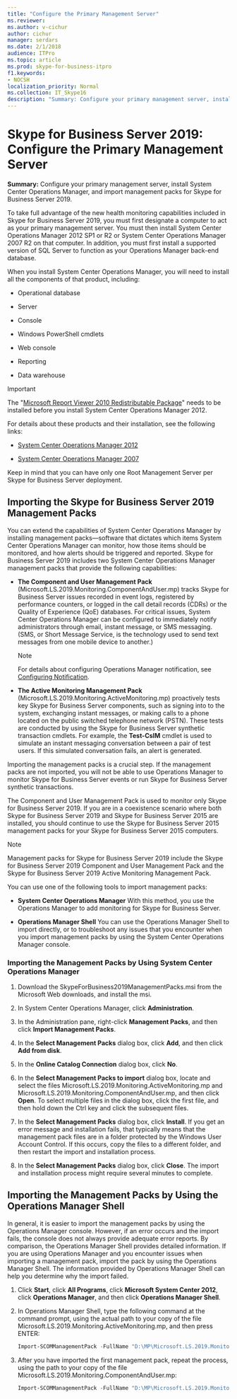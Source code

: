 ```yaml
---
title: "Configure the Primary Management Server"
ms.reviewer: 
ms.author: v-cichur
author: cichur
manager: serdars
ms.date: 2/1/2018
audience: ITPro
ms.topic: article
ms.prod: skype-for-business-itpro
f1.keywords:
- NOCSH
localization_priority: Normal
ms.collection: IT_Skype16
description: "Summary: Configure your primary management server, install System Center Operations Manager, and import management packs for Skype for Business Server 2019."
---
```


# Skype for Business Server 2019: Configure the Primary Management Server

**Summary:** Configure your primary management server, install System Center Operations Manager, and import management packs for Skype for Business Server 2019.

To take full advantage of the new health monitoring capabilities included in Skype for Business Server 2019, you must first designate a computer to act as your primary management server. You must then install System Center Operations Manager 2012 SP1 or R2 or System Center Operations Manager 2007 R2 on that computer. In addition, you must first install a supported version of SQL Server to function as your Operations Manager back-end database.

When you install System Center Operations Manager, you will need to install all the components of that product, including:

- Operational database

- Server

- Console

- Windows PowerShell cmdlets

- Web console

- Reporting

- Data warehouse

> [!IMPORTANT]
> The "[Microsoft Report Viewer 2010 Redistributable Package](https://www.microsoft.com/download/details.aspx?id=6442)" needs to be installed before you install System Center Operations Manager 2012.

For details about these products and their installation, see the following links:

- [System Center Operations Manager 2012](/previous-versions/system-center/system-center-2012-R2/hh205987(v=sc.12))

- [System Center Operations Manager 2007](https://technet.microsoft.com/library/bb735860.aspx)

Keep in mind that you can have only one Root Management Server per Skype for Business Server deployment.

## Importing the Skype for Business Server 2019 Management Packs

You can extend the capabilities of System Center Operations Manager by installing management packs—software that dictates which items System Center Operations Manager can monitor, how those items should be monitored, and how alerts should be triggered and reported. Skype for Business Server 2019 includes two System Center Operations Manager management packs that provide the following capabilities:

- **The Component and User Management Pack** (Microsoft.LS.2019.Monitoring.ComponentAndUser.mp) tracks Skype for Business Server issues recorded in event logs, registered by performance counters, or logged in the call detail records (CDRs) or the Quality of Experience (QoE) databases. For critical issues, System Center Operations Manager can be configured to immediately notify administrators through email, instant message, or SMS messaging. (SMS, or Short Message Service, is the technology used to send text messages from one mobile device to another.)

    > [!NOTE]
    >  For details about configuring Operations Manager notification, see [Configuring Notification](/previous-versions/system-center/operations-manager-2007-r2/dd440890(v=technet.10)).

- **The Active Monitoring Management Pack** (Microsoft.LS.2019.Monitoring.ActiveMonitoring.mp) proactively tests key Skype for Business Server components, such as signing into to the system, exchanging instant messages, or making calls to a phone located on the public switched telephone network (PSTN). These tests are conducted by using the Skype for Business Server synthetic transaction cmdlets. For example, the **Test-CsIM** cmdlet is used to simulate an instant messaging conversation between a pair of test users. If this simulated conversation fails, an alert is generated.

Importing the management packs is a crucial step. If the management packs are not imported, you will not be able to use Operations Manager to monitor Skype for Business Server events or run Skype for Business Server synthetic transactions.

The Component and User Management Pack is used to monitor only Skype for Business Server 2019. If you are in a coexistence scenario where both Skype for Business Server 2019 and Skype for Business Server 2015 are installed, you should continue to use the Skype for Business Server 2015 management packs for your Skype for Business Server 2015 computers.

> [!NOTE]
> Management packs for Skype for Business Server 2019 include the Skype for Business Server 2019 Component and User Management Pack and the Skype for Business Server 2019 Active Monitoring Management Pack.

You can use one of the following tools to import management packs:

- **System Center Operations Manager** With this method, you use the Operations Manager to add monitoring for Skype for Business Server.

- **Operations Manager Shell** You can use the Operations Manager Shell to import directly, or to troubleshoot any issues that you encounter when you import management packs by using the System Center Operations Manager console.

### Importing the Management Packs by Using System Center Operations Manager

1. Download the SkypeForBusiness2019ManagementPacks.msi from the Microsoft Web downloads, and install the msi.

2. In System Center Operations Manager, click **Administration**.

3. In the Administration pane, right-click **Management Packs**, and then click **Import Management Packs**.

4. In the **Select Management Packs** dialog box, click **Add**, and then click **Add from disk**.

5. In the **Online Catalog Connection** dialog box, click **No**.

6. In the **Select Management Packs to import** dialog box, locate and select the files Microsoft.LS.2019.Monitoring.ActiveMonitoring.mp and Microsoft.LS.2019.Monitoring.ComponentAndUser.mp, and then click **Open**. To select multiple files in the dialog box, click the first file, and then hold down the Ctrl key and click the subsequent files.

7. In the **Select Management Packs** dialog box, click **Install**. If you get an error message and installation fails, that typically means that the management pack files are in a folder protected by the Windows User Account Control. If this occurs, copy the files to a different folder, and then restart the import and installation process.

8. In the **Select Management Packs** dialog box, click **Close**. The import and installation process might require several minutes to complete.

## Importing the Management Packs by Using the Operations Manager Shell

In general, it is easier to import the management packs by using the Operations Manager console. However, if an error occurs and the import fails, the console does not always provide adequate error reports. By comparison, the Operations Manager Shell provides detailed information. If you are using Operations Manager and you encounter issues when importing a management pack, import the pack by using the Operations Manager Shell. The information provided by Operations Manager Shell can help you determine why the import failed.

1. Click **Start**, click **All Programs**, click **Microsoft System Center 2012**, click **Operations Manager**, and then click **Operations Manager Shell**.

2. In Operations Manager Shell, type the following command at the command prompt, using the actual path to your copy of the file Microsoft.LS.2019.Monitoring.ActiveMonitoring.mp, and then press ENTER:

   ```PowerShell
   Import-SCOMManagementPack -FullName "D:\MP\Microsoft.LS.2019.Monitoring.ActiveMonitoring.mp"
   ```

3. After you have imported the first management pack, repeat the process, using the path to your copy of the file Microsoft.LS.2019.Monitoring.ComponentAndUser.mp:

   ```PowerShell
   Import-SCOMManagementPack -FullName "D:\MP\Microsoft.LS.2019.Monitoring.ComponentAndUser.mp"
   ```